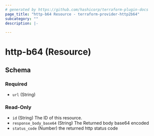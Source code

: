 ```yaml
---
# generated by https://github.com/hashicorp/terraform-plugin-docs
page_title: "http-b64 Resource - terraform-provider-http2b64"
subcategory: ""
description: |-
  
---
```


# http-b64 (Resource)





<!-- schema generated by tfplugindocs -->
## Schema

### Required

- `url` (String)

### Read-Only

- `id` (String) The ID of this resource.
- `response_body_base64` (String) The Returned body base64 encoded
- `status_code` (Number) the returned http status code


